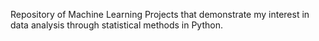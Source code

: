 Repository of Machine Learning Projects that demonstrate my interest in data analysis through statistical methods in Python. 
